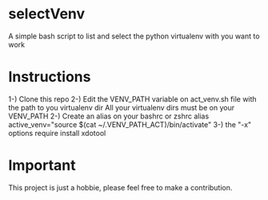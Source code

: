 # selectVenv
A simple bash script to list and select the python virtualenv with you want to work

# Instructions

1-) Clone this repo
2-) Edit the VENV_PATH variable on act_venv.sh file with the path to you virtualenv dir 
    All your virtualenv dirs must be on your VENV_PATH
2-) Create an alias on your bashrc or zshrc 
    alias active_venv="source $(cat ~/.VENV_PATH_ACT)/bin/activate"
3-) the "-x" options require install xdotool


# Important

This project is just a hobbie, please feel free to make a contribution.
